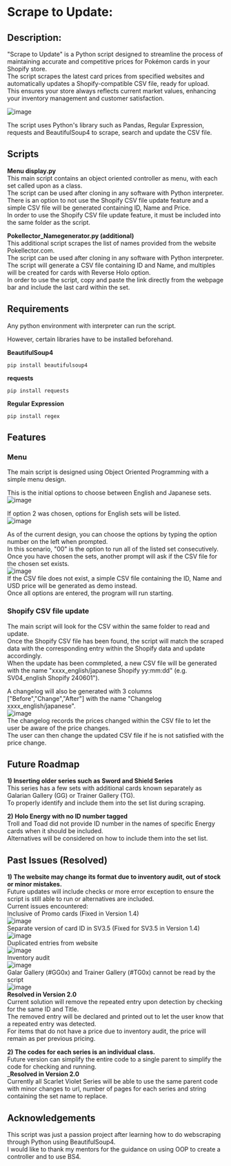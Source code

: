 # Scrape to Update:

## Description:
"Scrape to Update" is a Python script designed to streamline the process of maintaining accurate and competitive prices for Pokémon cards in your Shopify store.  
The script scrapes the latest card prices from specified websites and automatically updates a Shopify-compatible CSV file, ready for upload.  
This ensures your store always reflects current market values, enhancing your inventory management and customer satisfaction.  

![image](https://github.com/pa0005in/sawadeekard_price/assets/142402904/48f93e33-c817-4d44-bbbb-33b65d7d7372)

The script uses Python's library such as Pandas, Regular Expression, requests and BeautifulSoup4 to scrape, search and update the CSV file.  

## Scripts  
__Menu display.py__  
This main script contains an object oriented controller as menu, with each set called upon as a class.  
The script can be used after cloning in any software with Python interpreter.  
There is an option to not use the Shopify CSV file update feature and a simple CSV file will be generated containing ID, Name and Price.  
In order to use the Shopify CSV file update feature, it must be included into the same folder as the script.  

__Pokellector_Namegenerator.py (additional)__  
This additional script scrapes the list of names provided from the website Pokellector.com.  
The script can be used after cloning in any software with Python interpreter.  
The script will generate a CSV file containing ID and Name, and multiples will be created for cards with Reverse Holo option.  
In order to use the script, copy and paste the link directly from the webpage bar and include the last card within the set.  

## Requirements
Any python environment with interpreter can run the script.  

However, certain libraries have to be installed beforehand.  

__BeautifulSoup4__
```
pip install beautifulsoup4
```

__requests__
```
pip install requests
```

__Regular Expression__
```
pip install regex
```

## Features
### Menu
The main script is designed using Object Oriented Programming with a simple menu design.  
  
This is the initial options to choose between English and Japanese sets.  
![image](https://github.com/pa0005in/sawadeekard_price/assets/142402904/72353abc-20fd-47a6-829a-e3a026acd8ee)  
  
If option 2 was chosen, options for English sets will be listed.  
![image](https://github.com/pa0005in/sawadeekard_price/assets/142402904/e033194b-07f0-49fe-bb7e-2345a5326cf4)  
  
As of the current design, you can choose the options by typing the option number on the left when prompted.  
In this scenario, "00" is the option to run all of the listed set consecutively.  
Once you have chosen the sets, another prompt will ask if the CSV file for the chosen set exists.  
![image](https://github.com/pa0005in/sawadeekard_price/assets/142402904/dae4aa21-a881-47d3-aa0a-3054b0f5a402)  
If the CSV file does not exist, a simple CSV file containing the ID, Name and USD price will be generated as demo instead.  
Once all options are entered, the program will run starting.  

### Shopify CSV file update
The main script will look for the CSV within the same folder to read and update.  
Once the Shopify CSV file has been found, the script will match the scraped data with the corresponding entry within the Shopify data and update accordingly.  
When the update has been commpleted, a new CSV file will be generated with the name "xxxx_english/japanese Shopify yy:mm:dd" (e.g. SV04_english Shopify 240601").
  
A changelog will also be generated with 3 columns \["Before","Change","After"\] with the name "Changelog xxxx_english/japanese".  
![image](https://github.com/pa0005in/sawadeekard_price/assets/142402904/9ca1bc29-981d-4b3a-9d86-64a9ff633585)  
The changelog records the prices changed within the CSV file to let the user be aware of the price changes.  
The user can then change the updated CSV file if he is not satisfied with the price change.  

## Future Roadmap  
__1) Inserting older series such as Sword and Shield Series__  
  This series has a few sets with additional cards known separately as Galarian Gallery (GG) or Trainer Gallery (TG).  
  To properly identify and include them into the set list during scraping.  

__2) Holo Energy with no ID number tagged__  
  Troll and Toad did not provide ID number in the names of specific Energy cards when it should be included.  
  Alternatives will be considered on how to include them into the set list.  
  
## Past Issues (Resolved)
__1) The website may change its format due to inventory audit, out of stock or minor mistakes.__  
  Future updates will include checks or more error exception to ensure the script is still able to run or alternatives are included.  
  Current issues encountered:  
  Inclusive of Promo cards (Fixed in Version 1.4)  
  ![image](https://github.com/pa0005in/sawadeekard_price/assets/142402904/704bc55f-bfcb-43e5-8f60-65e8b2d41e3e)  
  Separate version of card ID in SV3.5 (Fixed for SV3.5 in Version 1.4)  
  ![image](https://github.com/pa0005in/sawadeekard_price/assets/142402904/9181c5da-5b3b-46a4-8d21-cdbdf15391d8)  
  Duplicated entries from website  
  ![image](https://github.com/pa0005in/sawadeekard_price/assets/142402904/98d154c8-785c-407b-8974-50b36b37f89c)  
  Inventory audit  
  ![image](https://github.com/pa0005in/sawadeekard_price/assets/142402904/4485c1f1-1ddb-4622-9e26-02c32485ce05)  
  Galar Gallery (#GG0x) and Trainer Gallery (#TG0x) cannot be read by the script  
  ![image](https://github.com/pa0005in/sawadeekard_price/assets/142402904/a0da95e0-7ac4-4826-b1a7-336d002d9bf4)  
  __Resolved in Version 2.0__  
  Current solution will remove the repeated entry upon detection by checking for the same ID and Title.  
  The removed entry will be declared and printed out to let the user know that a repeated entry was detected.  
  For items that do not have a price due to inventory audit, the price will remain as per previous pricing.  
  
__2) The codes for each series is an individual class.__  
  Future version can simplify the entire code to a single parent to simplify the code for checking and running.  
  ___Resolved in Version 2.0__  
  Currently all Scarlet Violet Series will be able to use the same parent code with minor changes to url, number of pages for each series and string containing the set name to replace.  

## Acknowledgements  
This script was just a passion project after learning how to do webscraping through Python using BeautifulSoup4.  
I would like to thank my mentors for the guidance on using OOP to create a controller and to use BS4.  
